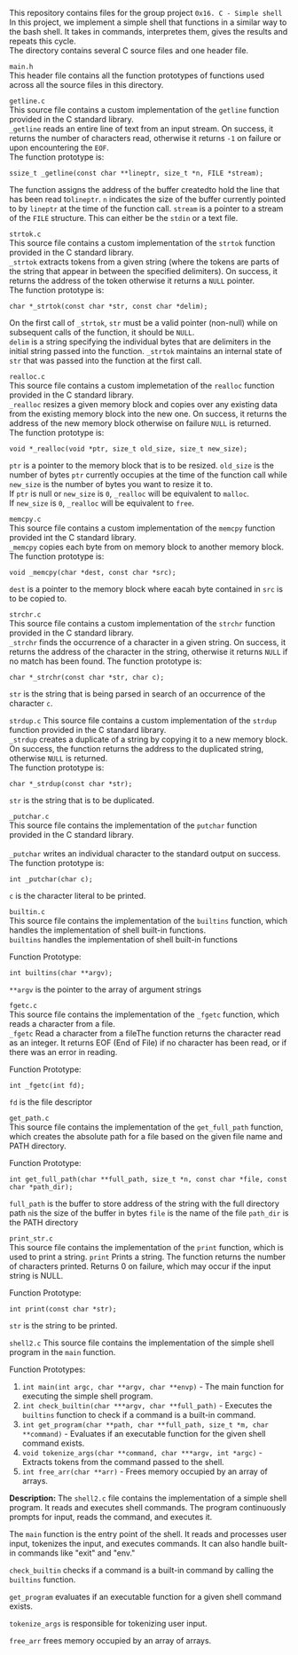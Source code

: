 This repository contains files for the group project `0x16. C - Simple shell`<br>
In this project, we implement a simple shell that functions in a similar way to the bash shell. It takes in commands, interpretes them, gives the results and repeats this cycle.<br>
The directory contains several C source files and one header file.





`main.h`<br>
This header file contains all the function prototypes of functions used across all the source files in this directory.





`getline.c`<br>
This source file contains a custom implementation of the `getline` function provided in the C standard library.<br>
`_getline` reads an entire line of text from an input stream. On success, it returns the number of characters read, otherwise it returns `-1` on failure or upon encountering the `EOF`.<br>
The function prototype is:
```
ssize_t _getline(const char **lineptr, size_t *n, FILE *stream);
```
The function assigns the address of the buffer createdto hold the line that has been read to`lineptr`. `n` indicates the size of the buffer currently pointed to by `lineptr` at the time of the function call. `stream` is a pointer to a stream of the `FILE` structure. This can either be the `stdin` or a text file.





`strtok.c`<br>
This source file contains a custom implementation of the `strtok` function provided in the C standard library.<br>
`_strtok` extracts tokens from a given string (where the tokens are parts of the string that appear in between the specified delimiters). On success, it returns the address of the token otherwise it returns a `NULL` pointer.<br>
The function prototype is:
```
char *_strtok(const char *str, const char *delim);
```
On the first call of `_strtok`, `str` must be a valid pointer (non-null) while on subsequent calls of the function, it should be `NULL`.<br>
`delim` is a string specifying the individual bytes that are delimiters in the initial string passed into the function. `_strtok` maintains an internal state of `str` that was passed into the function at the first call.





`realloc.c`<br>
This source file contains a custom implemetation of the `realloc` function provided in the C standard library.<br>
`_realloc` resizes a given memory block and copies over any existing data from the existing memory block into the new one. On success, it returns the address of the new memory block otherwise on failure `NULL` is returned.<br>
The function prototype is:
```
void *_realloc(void *ptr, size_t old_size, size_t new_size);
```
`ptr` is a pointer to the memory block that is to be resized. `old_size` is the number of bytes `ptr` currently occupies at the time of the function call while `new_size` is the number of bytes you want to resize it to.<br>
If `ptr` is null or `new_size` is `0`, `_realloc` will be equivalent to `malloc`.<br>
If `new_size` is `0`, `_realloc` will be equivalent to `free`.





`memcpy.c`<br>
This source file contains a custom implementation of the `memcpy` function provided int the C standard library.<br>
`_memcpy` copies each byte from on memory block to another memory block.<br>
The function prototype is:
```
void _memcpy(char *dest, const char *src);
```
`dest` is a pointer to the memory block where eacah byte contained in `src` is to be copied to.





`strchr.c`<br>
This source file contains a custom implementation of the `strchr` function provided in the C standard library.<br>
`_strchr` finds the occurrence of a character in a given string. On success, it returns the address of the character in the string, otherwise it returns `NULL` if no match has been found.
The function prototype is:
```
char *_strchr(const char *str, char c);
```
`str` is the string that is being parsed in search of an occurrence of the character `c`.





`strdup.c`
This source file contains a custom implementation of the `strdup` function provided in the C standard library.<br>
`_strdup` creates a duplicate of a string by copying it to a new memory block. On success, the function returns the address to the duplicated string, otherwise `NULL` is returned.<br>
The function prototype is:
```
char *_strdup(const char *str);
```

`str` is the string that is to be duplicated.  



`_putchar.c`<br>
This source file contains the implementation of the `putchar` function provided in the C standard library.<br>  
`_putchar` writes an individual character to the standard output on success.<br>
The function prototype is:
```
int _putchar(char c);
```
`c` is the character literal to be printed.  

`builtin.c`<br>
This source file contains the implementation of the `builtins` function, which handles the implementation of shell built-in functions.<br>
`builtins` handles the implementation of shell built-in functions

Function Prototype:
```
int builtins(char **argv);
```
`**argv` is the pointer to the array of argument strings

`fgetc.c`<br>
This source file contains the implementation of the `_fgetc` function, which reads a character from a file.<br>
`_fgetc` Read a character from a fileThe function returns the character read as an integer. It returns EOF (End of File) if no character has been read, or if there was an error in reading.<br>

Function Prototype:
```
int _fgetc(int fd);
```
`fd` is the file descriptor

`get_path.c`<br>
This source file contains the implementation of the `get_full_path` function, which creates the absolute path for a file based on the given file name and PATH directory.<br>

Function Prototype:
```
int get_full_path(char **full_path, size_t *n, const char *file, const char *path_dir);
```
`full_path` is the buffer to store address of the string with the full directory path
`n`is the size of the buffer in bytes
`file` is the name of the file
`path_dir` is the PATH directory


`print_str.c`<br>
This source file contains the implementation of the `print` function, which is used to print a string.
`print` Prints a string. The function returns the number of characters printed. Returns 0 on failure, which may occur if the input string is NULL.<br>

Function Prototype:
```
int print(const char *str);
```
`str` is the string to be printed.


`shell2.c`
This source file contains the implementation of the simple shell program in the `main` function.

Function Prototypes:
1. `int main(int argc, char **argv, char **envp)` - The main function for executing the simple shell program.
2. `int check_builtin(char ***argv, char **full_path)` - Executes the `builtins` function to check if a command is a built-in command.
3. `int get_program(char **path, char **full_path, size_t *m, char **command)` - Evaluates if an executable function for the given shell command exists.
4. `void tokenize_args(char **command, char ***argv, int *argc)` - Extracts tokens from the command passed to the shell.
5. `int free_arr(char **arr)` - Frees memory occupied by an array of arrays.

**Description:**
The `shell2.c` file contains the implementation of a simple shell program. It reads and executes shell commands. The program continuously prompts for input, reads the command, and executes it.

The `main` function is the entry point of the shell. It reads and processes user input, tokenizes the input, and executes commands. It can also handle built-in commands like "exit" and "env."

`check_builtin` checks if a command is a built-in command by calling the `builtins` function.

`get_program` evaluates if an executable function for a given shell command exists.

`tokenize_args` is responsible for tokenizing user input.

`free_arr` frees memory occupied by an array of arrays.
